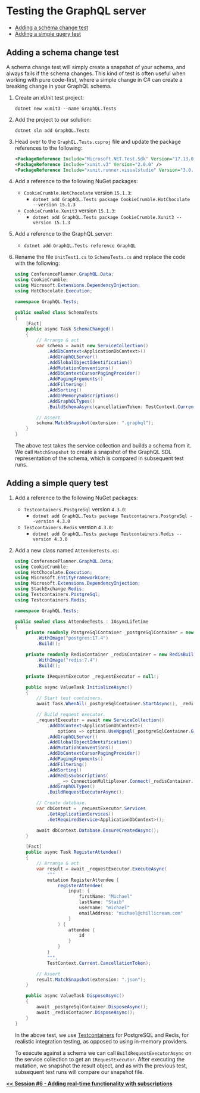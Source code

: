 # Testing the GraphQL server

- [Adding a schema change test](#adding-a-schema-change-test)
- [Adding a simple query test](#adding-a-simple-query-test)

## Adding a schema change test

A schema change test will simply create a snapshot of your schema, and always fails if the schema changes. This kind of test is often useful when working with pure code-first, where a simple change in C# can create a breaking change in your GraphQL schema.

1. Create an xUnit test project:

    ```shell
    dotnet new xunit3 --name GraphQL.Tests
    ```

1. Add the project to our solution:

    ```shell
    dotnet sln add GraphQL.Tests
    ```

1. Head over to the `GraphQL.Tests.csproj` file and update the package references to the following:

    ```xml
    <PackageReference Include="Microsoft.NET.Test.Sdk" Version="17.13.0" />
    <PackageReference Include="xunit.v3" Version="2.0.0" />
    <PackageReference Include="xunit.runner.visualstudio" Version="3.0.2" />
    ```

1. Add a reference to the following NuGet packages:
    - `CookieCrumble.HotChocolate` version `15.1.3`:
      - `dotnet add GraphQL.Tests package CookieCrumble.HotChocolate --version 15.1.3`
    - `CookieCrumble.Xunit3` version `15.1.3`:
      - `dotnet add GraphQL.Tests package CookieCrumble.Xunit3 --version 15.1.3`

1. Add a reference to the GraphQL server:
    - `dotnet add GraphQL.Tests reference GraphQL`

1. Rename the file `UnitTest1.cs` to `SchemaTests.cs` and replace the code with the following:

    ```csharp
    using ConferencePlanner.GraphQL.Data;
    using CookieCrumble;
    using Microsoft.Extensions.DependencyInjection;
    using HotChocolate.Execution;

    namespace GraphQL.Tests;

    public sealed class SchemaTests
    {
        [Fact]
        public async Task SchemaChanged()
        {
            // Arrange & act
            var schema = await new ServiceCollection()
                .AddDbContext<ApplicationDbContext>()
                .AddGraphQLServer()
                .AddGlobalObjectIdentification()
                .AddMutationConventions()
                .AddDbContextCursorPagingProvider()
                .AddPagingArguments()
                .AddFiltering()
                .AddSorting()
                .AddInMemorySubscriptions()
                .AddGraphQLTypes()
                .BuildSchemaAsync(cancellationToken: TestContext.Current.CancellationToken);

            // Assert
            schema.MatchSnapshot(extension: ".graphql");
        }
    }
    ```

    The above test takes the service collection and builds a schema from it. We call `MatchSnapshot` to create a snapshot of the GraphQL SDL representation of the schema, which is compared in subsequent test runs.

## Adding a simple query test

1. Add a reference to the following NuGet packages:
    - `Testcontainers.PostgreSql` version `4.3.0`:
      - `dotnet add GraphQL.Tests package Testcontainers.PostgreSql --version 4.3.0`
    - `Testcontainers.Redis` version `4.3.0`:
      - `dotnet add GraphQL.Tests package Testcontainers.Redis --version 4.3.0`

1. Add a new class named `AttendeeTests.cs`:

    ```csharp
    using ConferencePlanner.GraphQL.Data;
    using CookieCrumble;
    using HotChocolate.Execution;
    using Microsoft.EntityFrameworkCore;
    using Microsoft.Extensions.DependencyInjection;
    using StackExchange.Redis;
    using Testcontainers.PostgreSql;
    using Testcontainers.Redis;

    namespace GraphQL.Tests;

    public sealed class AttendeeTests : IAsyncLifetime
    {
        private readonly PostgreSqlContainer _postgreSqlContainer = new PostgreSqlBuilder()
            .WithImage("postgres:17.4")
            .Build();

        private readonly RedisContainer _redisContainer = new RedisBuilder()
            .WithImage("redis:7.4")
            .Build();

        private IRequestExecutor _requestExecutor = null!;

        public async ValueTask InitializeAsync()
        {
            // Start test containers.
            await Task.WhenAll(_postgreSqlContainer.StartAsync(), _redisContainer.StartAsync());

            // Build request executor.
            _requestExecutor = await new ServiceCollection()
                .AddDbContext<ApplicationDbContext>(
                    options => options.UseNpgsql(_postgreSqlContainer.GetConnectionString()))
                .AddGraphQLServer()
                .AddGlobalObjectIdentification()
                .AddMutationConventions()
                .AddDbContextCursorPagingProvider()
                .AddPagingArguments()
                .AddFiltering()
                .AddSorting()
                .AddRedisSubscriptions(
                    _ => ConnectionMultiplexer.Connect(_redisContainer.GetConnectionString()))
                .AddGraphQLTypes()
                .BuildRequestExecutorAsync();

            // Create database.
            var dbContext = _requestExecutor.Services
                .GetApplicationServices()
                .GetRequiredService<ApplicationDbContext>();

            await dbContext.Database.EnsureCreatedAsync();
        }

        [Fact]
        public async Task RegisterAttendee()
        {
            // Arrange & act
            var result = await _requestExecutor.ExecuteAsync(
                """
                mutation RegisterAttendee {
                    registerAttendee(
                        input: {
                            firstName: "Michael"
                            lastName: "Staib"
                            username: "michael"
                            emailAddress: "michael@chillicream.com"
                        }
                    ) {
                        attendee {
                            id
                        }
                    }
                }
                """,
                TestContext.Current.CancellationToken);

            // Assert
            result.MatchSnapshot(extension: ".json");
        }

        public async ValueTask DisposeAsync()
        {
            await _postgreSqlContainer.DisposeAsync();
            await _redisContainer.DisposeAsync();
        }
    }
    ```

    In the above test, we use [Testcontainers](https://dotnet.testcontainers.org/) for PostgreSQL and Redis, for realistic integration testing, as opposed to using in-memory providers.

    To execute against a schema we can call `BuildRequestExecutorAsync` on the service collection to get an `IRequestExecutor`. After executing the mutation, we snapshot the result object, and as with the previous test, subsequent test runs will compare our snapshot file.

[**<< Session #6 - Adding real-time functionality with subscriptions**](6-subscriptions.md)

